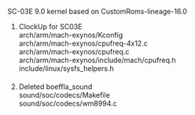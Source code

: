 
SC-03E 9.0 kernel based on CustomRoms-lineage-16.0 
  
1. ClockUp for SC03E  
  arch/arm/mach-exynos/Kconfig  
  arch/arm/mach-exynos/cpufreq-4x12.c  
  arch/arm/mach-exynos/cpufreq.c  
  arch/arm/mach-exynos/include/mach/cpufreq.h  
  include/linux/sysfs_helpers.h  
   　
2. Deleted boeffla_sound  
   sound/soc/codecs/Makefile  
   sound/soc/codecs/wm8994.c  
 
